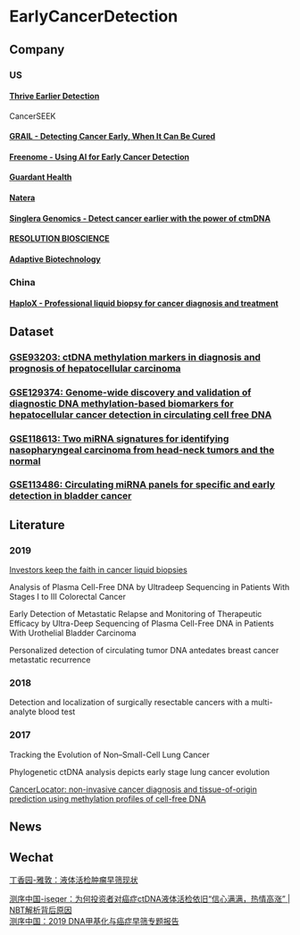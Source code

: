 # EarlyCancerDetection

## Company

### US

#### [Thrive Earlier Detection](https://thrivedetect.com/)
CancerSEEK

#### [GRAIL - Detecting Cancer Early, When It Can Be Cured](https://grail.com/)

#### [Freenome - Using AI for Early Cancer Detection](https://www.freenome.com/)

#### [Guardant Health](https://guardanthealth.com/)

#### [Natera](https://www.natera.com/)

#### [Singlera Genomics - Detect cancer earlier with the power of ctmDNA](https://singleraoncology.com/)

#### [RESOLUTION BIOSCIENCE](http://www.resolutionbio.com/)

#### [Adaptive Biotechnology](https://www.adaptivebiotech.com/)


### China

#### [HaploX - Professional liquid biopsy for cancer diagnosis and treatment](https://www.haplox.com/)


## Dataset

### [GSE93203: ctDNA methylation markers in diagnosis and prognosis of hepatocellular carcinoma](https://www.ncbi.nlm.nih.gov/geo/query/acc.cgi?acc=GSE93203)

### [GSE129374: Genome-wide discovery and validation of diagnostic DNA methylation-based biomarkers for hepatocellular cancer detection in circulating cell free DNA](https://www.ncbi.nlm.nih.gov/geo/query/acc.cgi?acc=GSE129374)

### [GSE118613: Two miRNA signatures for identifying nasopharyngeal carcinoma from head-neck tumors and the normal](https://www.ncbi.nlm.nih.gov/geo/query/acc.cgi?acc=GSE118613)

### [GSE113486: Circulating miRNA panels for specific and early detection in bladder cancer](https://www.ncbi.nlm.nih.gov/geo/query/acc.cgi?acc=GSE113486)

## Literature

### 2019

[Investors keep the faith in cancer liquid biopsies](https://www.nature.com/articles/d41587-019-00022-7)  

Analysis of Plasma Cell-Free DNA by Ultradeep Sequencing in Patients With Stages I to III Colorectal Cancer  

Early Detection of Metastatic Relapse and Monitoring of Therapeutic Efficacy by Ultra-Deep Sequencing of Plasma Cell-Free DNA in Patients With Urothelial Bladder Carcinoma  

Personalized detection of circulating tumor DNA antedates breast cancer metastatic recurrence  



### 2018

Detection and localization of surgically resectable cancers with a multi-analyte blood test

### 2017

Tracking the Evolution of Non–Small-Cell Lung Cancer  

Phylogenetic ctDNA analysis depicts early stage lung cancer evolution  

[CancerLocator: non-invasive cancer diagnosis and tissue-of-origin prediction using methylation profiles of cell-free DNA](https://genomebiology.biomedcentral.com/articles/10.1186/s13059-017-1191-5)  



## News


## Wechat

[丁香园-雅敦：液体活检肿瘤早筛现状](https://mp.weixin.qq.com/s/KtARYODUocv9tLFKGb7D2w)  

[测序中国-iseqer：为何投资者对癌症ctDNA液体活检依旧“信心满满，热情高涨” | NBT解析背后原因](https://mp.weixin.qq.com/s/XbXB8cpw1uMQMId7uIirfA)  
[测序中国：2019 DNA甲基化与癌症早筛专题报告](https://admin.tj.seqchina.cn/download/9)  
